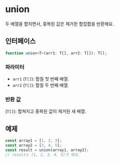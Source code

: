 # union

두 배열을 합치면서, 중복된 값은 제거한 합집합을 반환해요.

## 인터페이스

```typescript
function union<T>(arr1: T[], arr2: T[]): T[];
```

### 파라미터

- `arr1` (`T[]`): 합칠 첫 번째 배열.
- `arr2` (`T[]`): 합칠 두 번째 배열.

### 반환 값

(`T[]`): 합쳐지고 중복된 값이 제거된 새 배열.

## 예제

```typescript
const array1 = [1, 2, 3];
const array2 = [3, 4, 5];
const result = union(array1, array2);
// result는 [1, 2, 3, 4, 5]가 돼요.
```
